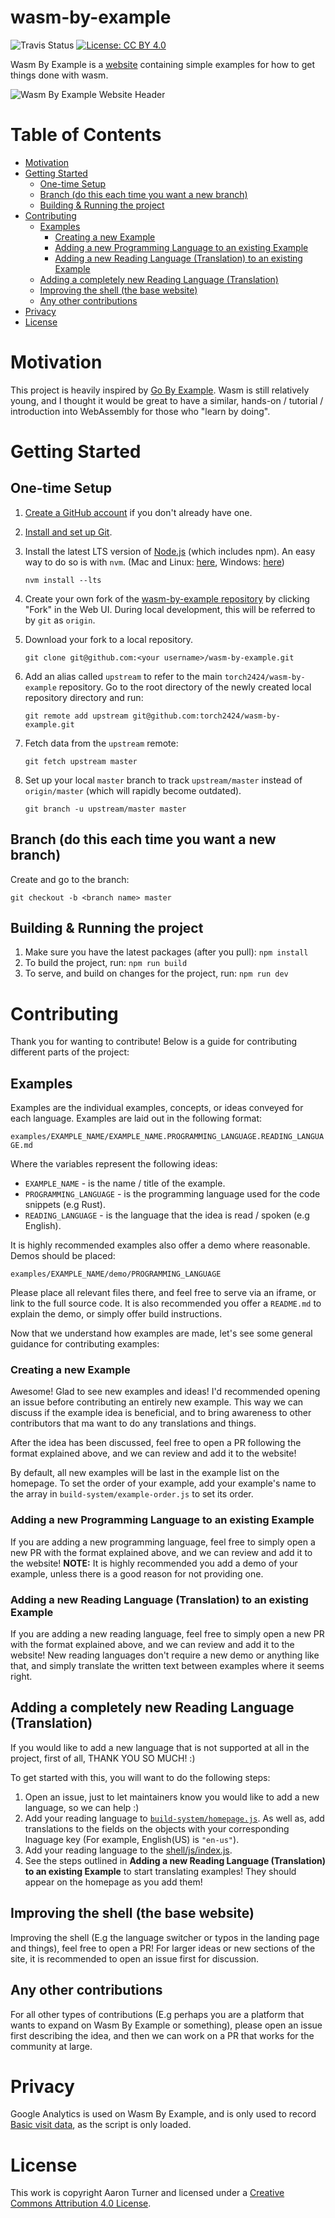 # wasm-by-example

![Travis Status](https://travis-ci.org/torch2424/wasm-by-example.svg?branch=master) [![License: CC BY 4.0](https://img.shields.io/badge/License-CC%20BY%204.0-lightgrey.svg)](https://creativecommons.org/licenses/by/4.0/)

Wasm By Example is a [website](https://wasmbyexample.dev/) containing simple examples for how to get things done with wasm.

![Wasm By Example Website Header](./assets/readmeBanner.png)

# Table of Contents

- [Motivation](#motivation)
- [Getting Started](#getting-started)
  - [One-time Setup](#one-time-setup)
  - [Branch (do this each time you want a new branch)](#branch-do-this-each-time-you-want-a-new-branch)
  - [Building &amp; Running the project](#building--running-the-project)
- [Contributing](#contributing)
  - [Examples](#examples)
    - [Creating a new Example](#creating-a-new-example)
    - [Adding a new Programming Language to an existing Example](#adding-a-new-programming-language-to-an-existing-example)
    - [Adding a new Reading Language (Translation) to an existing Example](#adding-a-new-reading-language-translation-to-an-existing-example)
  - [Adding a completely new Reading Language (Translation)](#adding-a-completely-new-reading-language-translation)
  - [Improving the shell (the base website)](#improving-the-shell-the-base-website)
  - [Any other contributions](#any-other-contributions)
- [Privacy](#privacy)
- [License](#license)

# Motivation

This project is heavily inspired by [Go By Example](https://gobyexample.com/). Wasm is still relatively young, and I thought it would be great to have a similar, hands-on / tutorial / introduction into WebAssembly for those who "learn by doing".

# Getting Started

## One-time Setup

1. [Create a GitHub account](https://help.github.com/articles/signing-up-for-a-new-github-account/) if you don't already have one.
2. [Install and set up Git](https://help.github.com/articles/set-up-git/).
3. Install the latest LTS version of [Node.js](https://nodejs.org/) (which includes npm). An easy way to do so is with `nvm`. (Mac and Linux: [here](https://github.com/creationix/nvm), Windows: [here](https://github.com/coreybutler/nvm-windows))

   ```shell
   nvm install --lts
   ```

4. Create your own fork of the [wasm-by-example repository](https://github.com/torch2424/wasm-by-example) by clicking "Fork" in the Web UI. During local development, this will be referred to by `git` as `origin`.

5. Download your fork to a local repository.

   ```shell
   git clone git@github.com:<your username>/wasm-by-example.git
   ```

6. Add an alias called `upstream` to refer to the main `torch2424/wasm-by-example` repository. Go to the root directory of the
   newly created local repository directory and run:

   ```shell
   git remote add upstream git@github.com:torch2424/wasm-by-example.git
   ```

7. Fetch data from the `upstream` remote:

   ```shell
   git fetch upstream master
   ```

8. Set up your local `master` branch to track `upstream/master` instead of `origin/master` (which will rapidly become
   outdated).

   ```shell
   git branch -u upstream/master master
   ```

## Branch (do this each time you want a new branch)

Create and go to the branch:

```shell
git checkout -b <branch name> master
```

## Building & Running the project

1. Make sure you have the latest packages (after you pull): `npm install`
2. To build the project, run: `npm run build`
3. To serve, and build on changes for the project, run: `npm run dev`

# Contributing

Thank you for wanting to contribute! Below is a guide for contributing different parts of the project:

## Examples

Examples are the individual examples, concepts, or ideas conveyed for each language. Examples are laid out in the following format:

`examples/EXAMPLE_NAME/EXAMPLE_NAME.PROGRAMMING_LANGUAGE.READING_LANGUAGE.md`

Where the variables represent the following ideas:

- `EXAMPLE_NAME` - is the name / title of the example.
- `PROGRAMMING_LANGUAGE` - is the programming language used for the code snippets (e.g Rust).
- `READING_LANGUAGE` - is the language that the idea is read / spoken (e.g English).

It is highly recommended examples also offer a demo where reasonable. Demos should be placed:

`examples/EXAMPLE_NAME/demo/PROGRAMMING_LANGUAGE`

Please place all relevant files there, and feel free to serve via an iframe, or link to the full source code. It is also recommended you offer a `README.md` to explain the demo, or simply offer build instructions.

Now that we understand how examples are made, let's see some general guidance for contributing examples:

### Creating a new Example

Awesome! Glad to see new examples and ideas! I'd recommended opening an issue before contributing an entirely new example. This way we can discuss if the example idea is beneficial, and to bring awareness to other contributors that ma want to do any translations and things.

After the idea has been discussed, feel free to open a PR following the format explained above, and we can review and add it to the website!

By default, all new examples will be last in the example list on the homepage. To set the order of your example, add your example's name to the array in `build-system/example-order.js` to set its order.

### Adding a new Programming Language to an existing Example

If you are adding a new programming language, feel free to simply open a new PR with the format explained above, and we can review and add it to the website! **NOTE:** It is highly recommended you add a demo of your example, unless there is a good reason for not providing one.

### Adding a new Reading Language (Translation) to an existing Example

If you are adding a new reading language, feel free to simply open a new PR with the format explained above, and we can review and add it to the website! New reading languages don't require a new demo or anything like that, and simply translate the written text between examples where it seems right.

## Adding a completely new Reading Language (Translation)

If you would like to add a new language that is not supported at all in the project, first of all, THANK YOU SO MUCH! :)

To get started with this, you will want to do the following steps:

1. Open an issue, just to let maintainers know you would like to add a new language, so we can help :)
1. Add your reading language to [`build-system/homepage.js`](https://github.com/torch2424/wasm-by-example/blob/master/build-system/homepage.js). As well as, add translations to the fields on the objects with your corresponding lnaguage key (For example, English(US) is `"en-us"`).
1. Add your reading language to the [shell/js/index.js](https://github.com/torch2424/wasm-by-example/blob/master/shell/js/index.js#L20).
1. See the steps outlined in **Adding a new Reading Language (Translation) to an existing Example** to start translating examples! They should appear on the homepage as you add them!

## Improving the shell (the base website)

Improving the shell (E.g the language switcher or typos in the landing page and things), feel free to open a PR! For larger ideas or new sections of the site, it is recommended to open an issue first for discussion.

## Any other contributions

For all other types of contributions (E.g perhaps you are a platform that wants to expand on Wasm By Example or something), please open an issue first describing the idea, and then we can work on a PR that works for the community at large.

# Privacy

Google Analytics is used on Wasm By Example, and is only used to record [Basic visit data](https://support.google.com/analytics/answer/6004245?ref_topic=2919631), as the script is only loaded.

# License

This work is copyright Aaron Turner and licensed under a [Creative Commons Attribution 4.0 License](https://creativecommons.org/licenses/by/4.0/).
